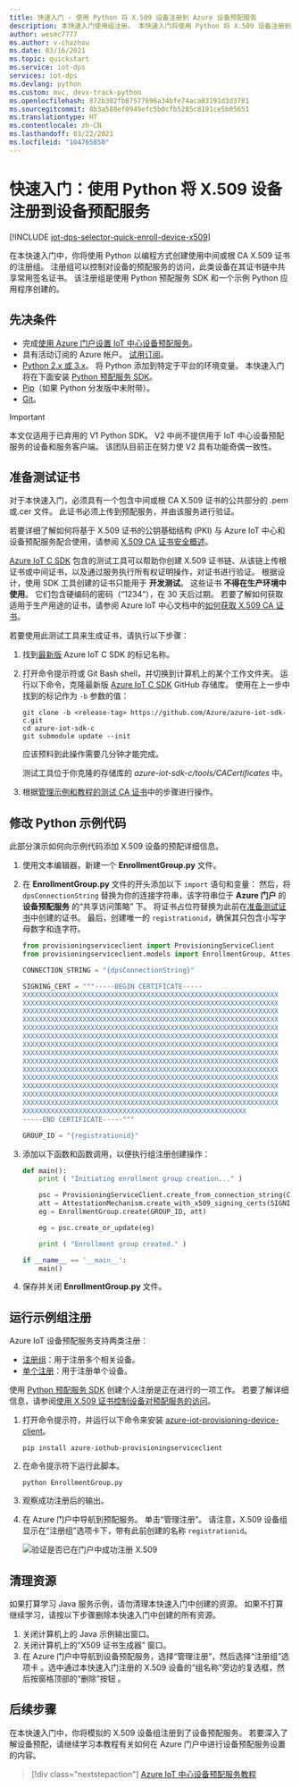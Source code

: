 ```yaml
---
title: 快速入门 - 使用 Python 将 X.509 设备注册到 Azure 设备预配服务
description: 本快速入门使用组注册。 本快速入门将使用 Python 将 X.509 设备注册到 Azure IoT 中心设备预配服务 (DPS)
author: wesmc7777
ms.author: v-chazhou
ms.date: 03/16/2021
ms.topic: quickstart
ms.service: iot-dps
services: iot-dps
ms.devlang: python
ms.custom: mvc, devx-track-python
ms.openlocfilehash: 872b302fb87577696a34bfe74aca83191d3d3781
ms.sourcegitcommit: 8b3a588ef0949efc5b0cfb5285c8191ce5b05651
ms.translationtype: HT
ms.contentlocale: zh-CN
ms.lasthandoff: 03/22/2021
ms.locfileid: "104765850"
---
```

# <a name="quickstart-enroll-x509-devices-to-the-device-provisioning-service-using-python"></a>快速入门：使用 Python 将 X.509 设备注册到设备预配服务

[!INCLUDE [iot-dps-selector-quick-enroll-device-x509](../../includes/iot-dps-selector-quick-enroll-device-x509.md)]

在本快速入门中，你将使用 Python 以编程方式创建使用中间或根 CA X.509 证书的注册组。 注册组可以控制对设备的预配服务的访问，此类设备在其证书链中共享常用签名证书。 该注册组是使用 Python 预配服务 SDK 和一个示例 Python 应用程序创建的。

## <a name="prerequisites"></a>先决条件

- 完成[使用 Azure 门户设置 IoT 中心设备预配服务](./quick-setup-auto-provision.md)。
- 具有活动订阅的 Azure 帐户。 [试用订阅](https://www.microsoft.com/china/azure/index.html?fromtype=cn)。
- [Python 2.x 或 3.x](https://www.python.org/downloads/)。 将 Python 添加到特定于平台的环境变量。 本快速入门将在下面安装 [Python 预配服务 SDK](https://github.com/Azure/azure-iot-sdk-python/tree/v1-deprecated/provisioning_service_client)。
- [Pip](https://pip.pypa.io/en/stable/installing/)（如果 Python 分发版中未附带）。
- [Git](https://git-scm.com/download/)。

> [!IMPORTANT]
> 本文仅适用于已弃用的 V1 Python SDK。 V2 中尚不提供用于 IoT 中心设备预配服务的设备和服务客户端。 该团队目前正在努力使 V2 具有功能奇偶一致性。

## <a name="prepare-test-certificates"></a>准备测试证书

对于本快速入门，必须具有一个包含中间或根 CA X.509 证书的公共部分的 .pem 或.cer 文件。 此证书必须上传到预配服务，并由该服务进行验证。

若要详细了解如何将基于 X.509 证书的公钥基础结构 (PKI) 与 Azure IoT 中心和设备预配服务配合使用，请参阅 [X.509 CA 证书安全概述](https://docs.azure.cn/iot-hub/iot-hub-x509ca-overview)。

[Azure IoT C SDK](https://github.com/Azure/azure-iot-sdk-c) 包含的测试工具可以帮助你创建 X.509 证书链、从该链上传根证书或中间证书，以及通过服务执行所有权证明操作，对证书进行验证。 根据设计，使用 SDK 工具创建的证书只能用于 **开发测试**。 这些证书 **不得在生产环境中使用**。 它们包含硬编码的密码（“1234”），在 30 天后过期。 若要了解如何获取适用于生产用途的证书，请参阅 Azure IoT 中心文档中的[如何获取 X.509 CA 证书](https://docs.azure.cn/iot-hub/iot-hub-x509ca-overview#how-to-get-an-x509-ca-certificate)。

若要使用此测试工具来生成证书，请执行以下步骤：

1. 找到[最新版](https://github.com/Azure/azure-iot-sdk-c/releases/latest) Azure IoT C SDK 的标记名称。

2. 打开命令提示符或 Git Bash shell，并切换到计算机上的某个工作文件夹。 运行以下命令，克隆最新版 [Azure IoT C SDK](https://github.com/Azure/azure-iot-sdk-c) GitHub 存储库。 使用在上一步中找到的标记作为 `-b` 参数的值：

    ```cmd/sh
    git clone -b <release-tag> https://github.com/Azure/azure-iot-sdk-c.git
    cd azure-iot-sdk-c
    git submodule update --init
    ```

    应该预料到此操作需要几分钟才能完成。

   测试工具位于你克隆的存储库的 *azure-iot-sdk-c/tools/CACertificates* 中。

3. 根据[管理示例和教程的测试 CA 证书](https://github.com/Azure/azure-iot-sdk-c/blob/master/tools/CACertificates/CACertificateOverview.md)中的步骤进行操作。 

## <a name="modify-the-python-sample-code"></a>修改 Python 示例代码

此部分演示如何向示例代码添加 X.509 设备的预配详细信息。 

1. 使用文本编辑器，新建一个 **EnrollmentGroup.py** 文件。

1. 在 **EnrollmentGroup.py** 文件的开头添加以下 `import` 语句和变量： 然后，将 `dpsConnectionString` 替换为你的连接字符串，该字符串位于 **Azure 门户** 的 **设备预配服务** 的“共享访问策略”  下。 将证书占位符替换为此前在[准备测试证书](quick-enroll-device-x509-python.md#prepare-test-certificates)中创建的证书。 最后，创建唯一的 `registrationid`，确保其只包含小写字母数字和连字符。  
   
    ```python
    from provisioningserviceclient import ProvisioningServiceClient
    from provisioningserviceclient.models import EnrollmentGroup, AttestationMechanism

    CONNECTION_STRING = "{dpsConnectionString}"

    SIGNING_CERT = """-----BEGIN CERTIFICATE-----
    XXXXXXXXXXXXXXXXXXXXXXXXXXXXXXXXXXXXXXXXXXXXXXXXXXXXXXXXXXXXXXXX
    XXXXXXXXXXXXXXXXXXXXXXXXXXXXXXXXXXXXXXXXXXXXXXXXXXXXXXXXXXXXXXXX
    XXXXXXXXXXXXXXXXXXXXXXXXXXXXXXXXXXXXXXXXXXXXXXXXXXXXXXXXXXXXXXXX
    XXXXXXXXXXXXXXXXXXXXXXXXXXXXXXXXXXXXXXXXXXXXXXXXXXXXXXXXXXXXXXXX
    XXXXXXXXXXXXXXXXXXXXXXXXXXXXXXXXXXXXXXXXXXXXXXXXXXXXXXXXXXXXXXXX
    XXXXXXXXXXXXXXXXXXXXXXXXXXXXXXXXXXXXXXXXXXXXXXXXXXXXXXXXXXXXXXXX
    XXXXXXXXXXXXXXXXXXXXXXXXXXXXXXXXXXXXXXXXXXXXXXXXXXXXXXXXXXXXXXXX
    XXXXXXXXXXXXXXXXXXXXXXXXXXXXXXXXXXXXXXXXXXXXXXXXXXXXXXXXXXXXXXXX
    XXXXXXXXXXXXXXXXXXXXXXXXXXXXXXXXXXXXXXXXXXXXXXXXXXXXXXXXXXXXXXXX
    XXXXXXXXXXXXXXXXXXXXXXXXXXXXXXXXXXXXXXXXXXXXXXXXXXXXXXXXXXXXXXXX
    XXXXXXXXXXXXXXXXXXXXXXXXXXXXXXXXXXXXXXXXXXXXXXXXXXXXXXXXXXXXXXXX
    XXXXXXXXXXXXXXXXXXXXXXXXXXXXXXXXXXXXXXXXXXXXXXXXXXXXXXXXXXXXXXXX
    XXXXXXXXXXXXXXXXXXXXXXXXXXXXXXXXXXXXXXXXXXXXXXXXXXXXXXXXXXXXXXXX
    XXXXXXXXXXXXXXXXXXXXXXXXXXXXXXXXXXXXXXXXXXXXXXXXXXXXXXXXXXXXXXXX
    XXXXXXXXXXXXXXXXXXXXXXXXXXXXXXXXXXXXXXXXXXXXXXXXXXXXXXXX
    -----END CERTIFICATE-----"""

    GROUP_ID = "{registrationid}"
    ```

1. 添加以下函数和函数调用，以便执行组注册创建操作：
   
    ```python
    def main():
        print ( "Initiating enrollment group creation..." )

        psc = ProvisioningServiceClient.create_from_connection_string(CONNECTION_STRING)
        att = AttestationMechanism.create_with_x509_signing_certs(SIGNING_CERT)
        eg = EnrollmentGroup.create(GROUP_ID, att)

        eg = psc.create_or_update(eg)
    
        print ( "Enrollment group created." )

    if __name__ == '__main__':
        main()
    ```

1. 保存并关闭 **EnrollmentGroup.py** 文件。
 

## <a name="run-the-sample-group-enrollment"></a>运行示例组注册

Azure IoT 设备预配服务支持两类注册：

- [注册组](concepts-service.md#enrollment-group)：用于注册多个相关设备。
- [单个注册](concepts-service.md#individual-enrollment)：用于注册单个设备。

使用 [Python 预配服务 SDK](https://github.com/Azure/azure-iot-sdk-python/tree/v1-deprecated/provisioning_service_client) 创建个人注册是正在进行的一项工作。 若要了解详细信息，请参阅[使用 X.509 证书控制设备对预配服务的访问](./concepts-x509-attestation.md#controlling-device-access-to-the-provisioning-service-with-x509-certificates)。

1. 打开命令提示符，并运行以下命令来安装 [azure-iot-provisioning-device-client](https://pypi.org/project/azure-iot-provisioning-device-client)。

    ```cmd/sh
    pip install azure-iothub-provisioningserviceclient    
    ```

2. 在命令提示符下运行此脚本。

    ```cmd/sh
    python EnrollmentGroup.py
    ```

3. 观察成功注册后的输出。

4. 在 Azure 门户中导航到预配服务。 单击“管理注册”。  请注意，X.509 设备组显示在“注册组”选项卡下，带有此前创建的名称 `registrationid`。  

    ![验证是否已在门户中成功注册 X.509](./media/quick-enroll-device-x509-python/1.png)  


## <a name="clean-up-resources"></a>清理资源
如果打算学习 Java 服务示例，请勿清理本快速入门中创建的资源。 如果不打算继续学习，请按以下步骤删除本快速入门中创建的所有资源。

1. 关闭计算机上的 Java 示例输出窗口。
1. 关闭计算机上的“X509 证书生成器”  窗口。
1. 在 Azure 门户中导航到设备预配服务，选择“管理注册”，然后选择“注册组”选项卡   。选中通过本快速入门注册的 X.509 设备的“组名称”旁边的复选框，然后按窗格顶部的“删除”按钮   。    


## <a name="next-steps"></a>后续步骤
在本快速入门中，你将模拟的 X.509 设备组注册到了设备预配服务。 若要深入了解设备预配，请继续学习本教程有关如何在 Azure 门户中进行设备预配服务设置的内容。 

> [!div class="nextstepaction"]
> [Azure IoT 中心设备预配服务教程](./tutorial-set-up-cloud.md)
